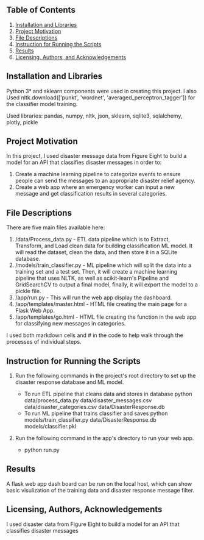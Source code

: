 ## Table of Contents

1. [Installation and Libraries](#installation)
2. [Project Motivation](#motivation)
3. [File Descriptions](#files)
4. [Instruction for Running the Scripts](#instruction)
5. [Results](#results)
6. [Licensing, Authors, and Acknowledgements](#licensing)

## Installation and Libraries <a name="installation"></a>

Python 3* and sklearn components were used in creating this project. I also Used nltk.download(['punkt', 'wordnet', 'averaged_perceptron_tagger']) for the classifier model training.

Used libraries: pandas, numpy, nltk, json, sklearn, sqlite3, sqlalchemy, plotly, pickle

## Project Motivation<a name="motivation"></a>

In this project, I used disaster message data from Figure Eight to build a model for an API that classifies disaster messages in order to:

1. Create a machine learning pipeline to categorize events to ensure people can send the messages to an appropriate disaster relief agency.
2. Create a web app where an emergency worker can input a new message and get classification results in several categories. 

## File Descriptions <a name="files"></a>

There are five main files available here:

1. /data/Process_data.py - ETL data pipeline which is to Extract, Transform, and Load clean data for building classification ML model. It will read the dataset, clean the data, and then store it in a SQLite database. 
2. /models/train_classifier.py - ML pipeline which will split the data into a training set and a test set. Then, it will create a machine learning pipeline that uses NLTK, as well as scikit-learn's Pipeline and GridSearchCV to output a final model, finally, it will export the model to a pickle file.
3. /app/run.py - This will run the web app display the dashboard.
4. /app/templates/master.html - HTML file creating the main page for a Flask Web App.
5. /app/templates/go.html - HTML file creating the function in the web app for classifying new messages in categories.

I used both markdown cells and # in the code to help walk through the processes of individual steps.

## Instruction for Running the Scripts<a name="instruction"></a>

1. Run the following commands in the project's root directory to set up the disaster response database and ML model.

    - To run ETL pipeline that cleans data and stores in database
        python data/process_data.py data/disaster_messages.csv data/disaster_categories.csv data/DisasterResponse.db
    - To run ML pipeline that trains classifier and saves
        python models/train_classifier.py data/DisasterResponse.db models/classifier.pkl

2. Run the following command in the app's directory to run your web app.
    - python run.py

## Results<a name="results"></a>
A flask web app dash board can be run on the local host, which can show basic visulization of the training data and disaster response message filter.

## Licensing, Authors, Acknowledgements<a name="licensing"></a>

I used disaster data from Figure Eight to build a model for an API that classifies disaster messages
